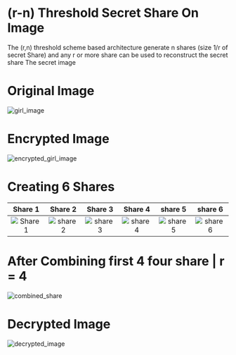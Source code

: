 # (r-n) Threshold Secret Share On Image
The (r,n) threshold scheme based architecture generate n shares (size 1/r of secret Share) and any r or more share can be used to reconstruct the secret share The secret image 
# Original Image
![girl_image](https://raw.githubusercontent.com/Gyanesh-Gunjan/r-n-Threshold-Secret-Share-On-Image/master/girl.png)
# Encrypted Image 
![encrypted_girl_image](https://raw.githubusercontent.com/Gyanesh-Gunjan/r-n-Threshold-Secret-Share-On-Image/master/Affine%20Details/encrypted_Img.png)
# Creating 6 Shares 
Share 1            |  Share 2     |Share 3            |  Share 4 | share 5 | share 6
:-------------------------:|:-------------------------:|:-------------------------:|:-------------------------:|:-------------------------:|:-------------------------:
![Share1](https://raw.githubusercontent.com/Gyanesh-Gunjan/r-n-Threshold-Secret-Share-On-Image/master/Shares/Share.0.png) | ![share2](https://raw.githubusercontent.com/Gyanesh-Gunjan/r-n-Threshold-Secret-Share-On-Image/master/Shares/Share.1.png) | ![share3](https://raw.githubusercontent.com/Gyanesh-Gunjan/r-n-Threshold-Secret-Share-On-Image/master/Shares/Share.2.png) | ![share4](https://raw.githubusercontent.com/Gyanesh-Gunjan/r-n-Threshold-Secret-Share-On-Image/master/Shares/Share.3.png) | ![share5](https://raw.githubusercontent.com/Gyanesh-Gunjan/r-n-Threshold-Secret-Share-On-Image/master/Shares/Share.4.png) | ![share6](https://raw.githubusercontent.com/Gyanesh-Gunjan/r-n-Threshold-Secret-Share-On-Image/master/Shares/Share.5.png)

# After Combining first 4 four share | r = 4
![combined_share](https://raw.githubusercontent.com/Gyanesh-Gunjan/r-n-Threshold-Secret-Share-On-Image/master/Divide%20Image/combineQR.png)

# Decrypted Image 
![decrypted_image](https://raw.githubusercontent.com/Gyanesh-Gunjan/r-n-Threshold-Secret-Share-On-Image/master/Affine%20Details/Decrypted_Img.png)
